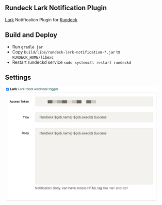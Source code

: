## Rundeck Lark Notification Plugin

[Lark](https://www.feishu.cn/download) Notification Plugin for [Rundeck](https://www.rundeck.com/open-source).

## Build and Deploy

 * Run `gradle jar`
 * Copy `build/libs/rundeck-lark-notification-*.jar` to `RUNDECK_HOME/libexc`
 * Restart rundeckd service `sudo systemctl restart rundeckd`

## Settings

![Plugin Settings](settings.png)

